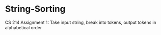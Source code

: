 # String-Sorting
CS 214 Assignment 1: Take input string, break into tokens, output tokens in alphabetical order
